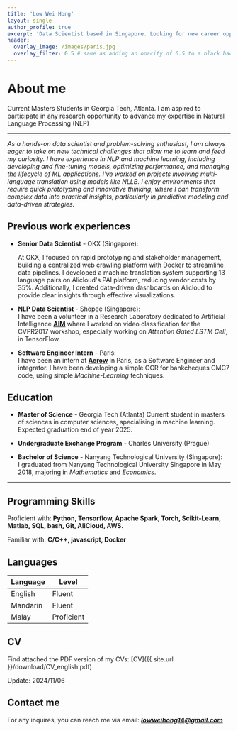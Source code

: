 ```yaml
---
title: 'Low Wei Hong'
layout: single
author_profile: true
excerpt: 'Data Scientist based in Singapore. Looking for new career opportunities.'
header:
  overlay_image: /images/paris.jpg
  overlay_filter: 0.5 # same as adding an opacity of 0.5 to a black background
---
```


# About me

Current Masters Students in Georgia Tech, Atlanta. I am aspired to participate in any research opportunity to advance my expertise in Natural Language Processing (NLP)

---

*As a hands-on data scientist and problem-solving enthusiast, I am always eager to take on new technical challenges that allow me to learn and feed my curiosity. I have experience in NLP and machine learning, including developing and fine-tuning models, optimizing performance, and managing the lifecycle of ML applications. I've worked on projects involving multi-language translation using models like NLLB. I enjoy environments that require quick prototyping and innovative thinking, where I can transform complex data into practical insights, particularly in predictive modeling and data-driven strategies.*

## Previous work experiences

- **Senior Data Scientist** - OKX (Singapore):
  
  At OKX, I focused on rapid prototyping and stakeholder management, building a centralized web crawling platform with Docker to streamline data pipelines. I developed a machine translation system supporting 13 language pairs on Alicloud's PAI platform, reducing vendor costs by 35%. Additionally, I created data-driven dashboards on Alicloud to provide clear insights through effective visualizations.

- **NLP Data Scientist** - Shopee (Singapore):  
  I have been a volunteer in a Research Laboratory dedicated to Artificial Intelligence **[AIM](http://slsp.kaist.ac.kr/xe/)** where I worked on video classification for the CVPR2017 workshop, especially working on *Attention Gated LSTM Cell*, in TensorFlow.

- **Software Engineer Intern** - Paris:  
  I have been an intern at **[Aerow](https://www.aerow.group/en/home/)** in Paris, as a Software Engineer and integrator. I have been developing a simple OCR for bankcheques CMC7 code, using simple *Machine-Learning* techniques.

## Education

- **Master of Science** - Georgia Tech (Atlanta)
  Current student in masters of sciences in computer sciences, specialising in machine learning. Expected graduation end of year 2025.

- **Undergraduate Exchange Program** - Charles University (Prague)

- **Bachelor of Science** - Nanyang Technological University (Singapore):  
  I graduated from Nanyang Technological University Singapore in May 2018, majoring in *Mathematics* and *Economics*.

---

## Programming Skills

Proficient with: **Python, Tensorflow, Apache Spark, Torch, Scikit-Learn, Matlab, SQL, bash, Git, AliCloud, AWS.**

Familiar with: **C/C++, javascript, Docker**

## Languages

| Language | Level  |
|----------|--------|
| English  | Fluent |
| Mandarin | Fluent |
| Malay  | Proficient |

## CV

Find attached the PDF version of my CVs:  [CV]({{ site.url }}/download/CV_english.pdf)  

Update: 2024/11/06

## Contact me

For any inquires, you can reach me via email: **_[lowweihong14@gmail.com](mailto:lowweihong14@gmail.com)_**
